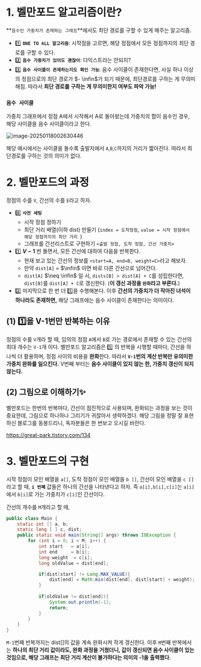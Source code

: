 # 1. 벨만포드 알고리즘이란? 

**`음수인 가중치가 존재하는 그래프`**에서도 최단 경로를 구할 수 있게 해주는 알고리즘.

- 1️⃣ **`ONE TO ALL 알고리즘`**: 시작점을 고르면, 해당 정점에서 모든 정점까지의 최단 경로를 구할 수 있다.
- 2️⃣ **`음수 가중치가 있어도 괜찮아`**: 다익스트라는 안되지? 
- 3️⃣ **`음수 사이클이 존재하는지도 확인 가능`**: 음수 사이클이 존재한다면, 사실 하나 이상의 정점으로의 최단 경로가 $- \infin$가 되기 때문에, 최단경로를 구하는 게 무의미해짐. 따라서 **최단 경로를 구하는 게 무의미한지 여부도 파악 가능!**

### `음수 사이클`

가중치 그래프에서 정점 A에서 시작해서 A로 돌아왔는데 가중치의 합이 음수인 경우, 해당 사이클을 음수 사이클이라고 한다.

![image-20250118002630446](../../../../Documents/GitHub/dalcheonroadhead-github-blog/dalcheonroadhead.github.io/images/027_벨만포드/image-20250118002630446.png)

해당 예시에서는 사이클을 돌수록 출발지에서 `A`,`B`,`C`까지의 거리가 짧아진다. 따라서 최단경로를 구하는 것의 의미가 없다.

# 2. 벨만포드의 과정

정점의 수를 `V`, 간선의 수를 `E`라고 하자.

- 0️⃣ **`사전 세팅`**
  - 시작 정점 정하기
  - 최단 거리 배열(이하 dist) 만들기 (`index = 도착정점`, `value = 시작 정점에서 해당 정점까지의 최단 거리 `)
  - 그래프를 간선리스트로 구현하기 `<출발 정점, 도착 정점, 간선 가중치>`
- 1️⃣ **$V-1$** 번 돌면서, 모든 간선에 대하여 다음을 반복한다. 
  - 현재 보고 있는 간선의 정보를 `<start=A, end=B, weight=C>`라고 해보자.
  - 만약 `dist[A]` = $\infin$ 이면 바로 다른 간선으로 넘어간다.
  - `dist[A]`  $\neq \infin$ 일 시, `dists[B] > dist[A] + C`를 성립한다면, `dist[B]`를 `dist[A] + C`로 갱신한다. (**이 갱신 과정을 `완화`라고 부른다.**)
- 2️⃣ 마지막으로 한 번 더 1️⃣을 수행해본다. 이후 **간선의 가중치가 더 작아진 녀석이 하나라도 존재하면,** 해당 그래프에는 음수 사이클이 존재한다는 의미이다. 

## (1) 1️⃣을 V-1번만 반복하는 이유

정점의 수를 `V`개라 할 때, 임의의 정점 `A`에서 `B`로 가는 경로에서 존재할 수 있는 간선의 최대 개수는 `V-1`개 이다. 벨만포드 알고리즘은  1️⃣ 의 반복을 시행할 때마다, 간선을 하나씩 더 활용하며, 정점 사이의 비용을 **완화**한다. 따라서 **`V-1`번의 계산 반복만 유의미한 가중치 완화를 일으킨다.** V번째 부터는 **음수 사이클이 있지 않는 한, 가중치 갱신이 되지 않는다.**

## (2) 그림으로 이해하기✨

벨만포드는 한번의 반복마다, 간선이 점진적으로 사용되며, 완화되는 과정을 보는 것이 중요한데, 그림으로 하나하나 그리기가 귀찮아서 생략하겠다. 해당 그림을 정말 잘 표현하신 블로그를 동봉드리니, 독자분들은 한 번보고 오시길 바란다.



https://great-park.tistory.com/134



# 3. 벨만포드의 구현

시작 정점이 모인 배열을 `a[]`, 도착 정점이 모인 배열을 `b []`, 간선이 모인 배열을 `c []`라고 할 때, **`i 번째`** 값들은 하나의 간선을 나타낸다고 하자. 즉 `a[i],b[i],c[i]`는 `a[i]`에서 `b[i]`로 가는 가중치가 `c[i]`인 간선이다. 

간선의 개수를 `M`개라고 할 때,

```java
public class Main {    
    static int [] a, b;
    static long [ ] c, dist;
    public static void main(String[] args) throws IOException { 
		for (int i = 0; i < M; i++) {
            int start   = a[i];
            int end     = b[i];
            long weight  = c[i];
            long oldValue = dist[end];

            if(dist[start] != Long.MAX_VALUE){
                dist[end] = Math.min(dist[end], dist[start] + weight);
            }
            
            if(oldValue != dist[end]){
                System.out.println(-1);
                return;
            }
        }
    }
}
```

`M-1`번째 반복까지는 dist[]의 값을 계속 완화시켜 작게 갱신한다. 이후 `M`번째 반복에서는 **하나의 최단 거리 값이라도, 완화 과정을 거쳤더니, 값이 갱신되면 음수 사이클이 있는 것임으로, 해당 그래프는 최단 거리 계산이 불가하다는 의미의 -1을 출력했다.**

